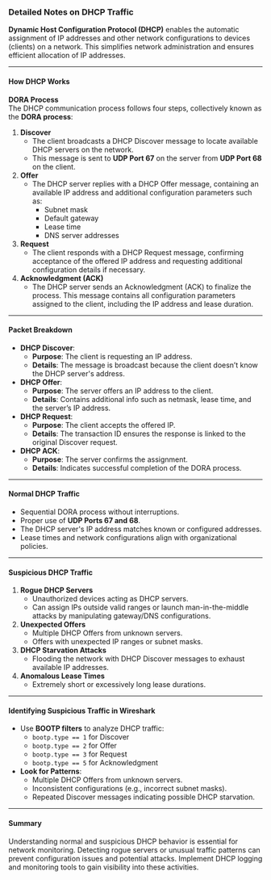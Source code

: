 ### Detailed Notes on DHCP Traffic

**Dynamic Host Configuration Protocol (DHCP)** enables the automatic assignment of IP addresses and other network configurations to devices (clients) on a network. This simplifies network administration and ensures efficient allocation of IP addresses.

---

#### **How DHCP Works**

**DORA Process**  
The DHCP communication process follows four steps, collectively known as the **DORA process**:

1. **Discover**
    - The client broadcasts a DHCP Discover message to locate available DHCP servers on the network.
    - This message is sent to **UDP Port 67** on the server from **UDP Port 68** on the client.
2. **Offer**
    - The DHCP server replies with a DHCP Offer message, containing an available IP address and additional configuration parameters such as:
        - Subnet mask
        - Default gateway
        - Lease time
        - DNS server addresses
3. **Request**
    - The client responds with a DHCP Request message, confirming acceptance of the offered IP address and requesting additional configuration details if necessary.
4. **Acknowledgment (ACK)**
    - The DHCP server sends an Acknowledgment (ACK) to finalize the process. This message contains all configuration parameters assigned to the client, including the IP address and lease duration.

---

#### **Packet Breakdown**
- **DHCP Discover**:
    - **Purpose**: The client is requesting an IP address.
    - **Details**: The message is broadcast because the client doesn’t know the DHCP server's address.
- **DHCP Offer**:
    - **Purpose**: The server offers an IP address to the client.
    - **Details**: Contains additional info such as netmask, lease time, and the server’s IP address.
- **DHCP Request**:
    - **Purpose**: The client accepts the offered IP.
    - **Details**: The transaction ID ensures the response is linked to the original Discover request.
- **DHCP ACK**:
    - **Purpose**: The server confirms the assignment.
    - **Details**: Indicates successful completion of the DORA process.

---

#### **Normal DHCP Traffic**
- Sequential DORA process without interruptions.
- Proper use of **UDP Ports 67 and 68**.
- The DHCP server's IP address matches known or configured addresses.
- Lease times and network configurations align with organizational policies.

---

#### **Suspicious DHCP Traffic**
1. **Rogue DHCP Servers**
    - Unauthorized devices acting as DHCP servers.
    - Can assign IPs outside valid ranges or launch man-in-the-middle attacks by manipulating gateway/DNS configurations.
2. **Unexpected Offers**
    - Multiple DHCP Offers from unknown servers.
    - Offers with unexpected IP ranges or subnet masks.
3. **DHCP Starvation Attacks**
    - Flooding the network with DHCP Discover messages to exhaust available IP addresses.
4. **Anomalous Lease Times**
    - Extremely short or excessively long lease durations.

---

#### **Identifying Suspicious Traffic in Wireshark**

- Use **BOOTP filters** to analyze DHCP traffic:
    - `bootp.type == 1` for Discover
    - `bootp.type == 2` for Offer
    - `bootp.type == 3` for Request
    - `bootp.type == 5` for Acknowledgment
- **Look for Patterns**:
    - Multiple DHCP Offers from unknown servers.
    - Inconsistent configurations (e.g., incorrect subnet masks).
    - Repeated Discover messages indicating possible DHCP starvation.

---

#### **Summary**
Understanding normal and suspicious DHCP behavior is essential for network monitoring. Detecting rogue servers or unusual traffic patterns can prevent configuration issues and potential attacks. Implement DHCP logging and monitoring tools to gain visibility into these activities.